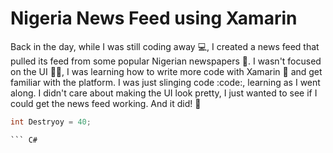# Nigeria News Feed using Xamarin
Back in the day, while I was still coding away :computer:, I created a news feed that pulled its feed from some popular Nigerian newspapers :newspaper:. I wasn't focused on the UI 🤷‍♂️, I was learning how to write more code with Xamarin :rocket: and get familiar with the platform. I was just slinging code :code:, learning as I went along. I didn't care about making the UI look pretty, I just wanted to see if I could get the news feed working. And it did! :tada:

``` C#
int Destryoy = 40;

``` C#
